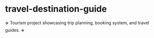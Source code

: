 # travel-destination-guide
✈️ Tourism project showcasing trip planning, booking system, and travel guides. ✈️
